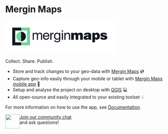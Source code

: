 # Mergin Maps

<picture>
  <source media="(prefers-color-scheme: dark)" width=350 srcset="https://raw.githubusercontent.com/MerginMaps/.github/main/images/MM_logo_HORIZ_COLOR_INVERSE_VECTOR.svg">
  <img width=350 src="https://raw.githubusercontent.com/MerginMaps/.github/main/images/MM_logo_HORIZ_COLOR_VECTOR.svg">
</picture>

Collect. Share. Publish.

- Store and track changes to your geo-data with [Mergin Maps](https://merginmaps.com) 💿
- Capture geo-info easily through your mobile or tablet with [Mergin Maps mobile app](https://github.com/MerginMaps/input) 📱
- Setup and analyse the project on desktop with [QGIS](https://qgis.org) 💻
- All open-source and easily integrated to your existing toolset 💡

For more information on how to use the app, see [Documentation](https://merginmaps.com/docs).

<div><img align="left" width="45" height="45" src="https://raw.githubusercontent.com/MerginMaps/docs/main/src/.vuepress/public/slack.svg"><a href="https://merginmaps.com/community/join">Join our community chat</a><br/>and ask questions!</div>
